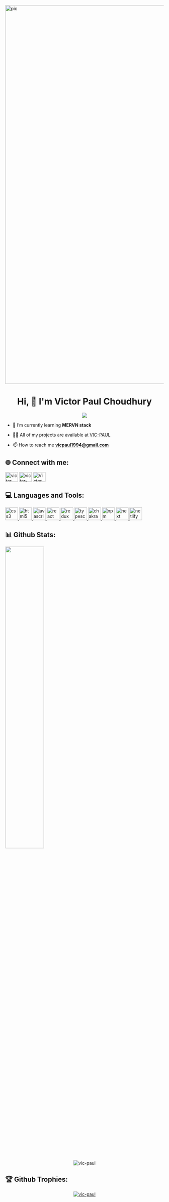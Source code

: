 <img src="https://t4.ftcdn.net/jpg/02/78/37/47/360_F_278374738_ypRn0utOVnebuhmpSrDiwkzFsdqEm0aa.jpg" alt="pic" width="1200"/>

<h1 align="center">Hi, 🙋 I'm Victor Paul Choudhury</h1>

   
<p align="center">
  <a href="https://github.com/DenverCoder1/readme-typing-svg"><img src="https://readme-typing-svg.herokuapp.com?font=Time+New+Roman&color=cyan&size=25&center=true&vCenter=true&width=600&height=100&lines=Welcome+to+my+github+profile;I+am+a+Full+Stack+Web+Developer"></a>
</p>

 - 🌱 I’m currently learning **MERVN stack**

- 👨‍💻 All of my projects are available at [VIC-PAUL](https://vic-paul.github.io/)

- 📫 How to reach me **vicpaul1994@gmail.com**

 <h2 align="left">🌐 Connect with me:</h2>
<p align="left">
<a href="https://twitter.com/victor__paul" target="blank"><img align="center" src="https://skillicons.dev/icons?i=twitter" alt="victor__paul" height="30" width="40" /></a>
<a href="https://linkedin.com/in/victor-paul-choudhury" target="blank"><img align="center" src="https://skillicons.dev/icons?i=linkedin" alt="victor-paul-choudhury" height="30" width="40" /></a>
<a href="https://discord.gg/Victor Paul#6459" target="blank"><img align="center" src="https://skillicons.dev/icons?i=discord" alt="Victor Paul#6459" height="30" width="40" /></a>
</p>

<h2 align="left">💻 Languages and Tools:</h2>
<p align="left"> <a href="https://www.w3schools.com/css/" target="_blank" rel="noreferrer"> <img src="https://user-images.githubusercontent.com/25181517/183898674-75a4a1b1-f960-4ea9-abcb-637170a00a75.png" alt="css3" width="40" height="40"/> </a> 
<a href="https://www.w3.org/html/" target="_blank" rel="noreferrer"> <img src="https://user-images.githubusercontent.com/25181517/192158954-f88b5814-d510-4564-b285-dff7d6400dad.png" alt="html5" width="40" height="40"/> </a>
<a href="https://developer.mozilla.org/en-US/docs/Web/JavaScript" target="_blank" rel="noreferrer"> <img src="https://user-images.githubusercontent.com/25181517/117447155-6a868a00-af3d-11eb-9cfe-245df15c9f3f.png" alt="javascript" width="40" height="40"/> </a> 
 <a href="https://reactjs.org/" target="_blank" rel="noreferrer"> <img src="https://user-images.githubusercontent.com/25181517/183897015-94a058a6-b86e-4e42-a37f-bf92061753e5.png" alt="react" width="40" height="40"/> </a> 
 <a href="https://redux.js.org" target="_blank" rel="noreferrer"> <img src="https://user-images.githubusercontent.com/25181517/187896150-cc1dcb12-d490-445c-8e4d-1275cd2388d6.png" alt="redux" width="40" height="40"/> </a>
 <a href="https://www.typescriptlang.org/" target="_blank" rel="noreferrer"> <img src="https://user-images.githubusercontent.com/25181517/183890598-19a0ac2d-e88a-4005-a8df-1ee36782fde1.png" alt="typescript" width="40" height="40"/> </a>
 <a href="https://chakra-ui.com/" target="_blank" rel="noreferrer"> <img src="https://user-images.githubusercontent.com/25181517/190887639-d0ba4ec9-ddbe-45dd-bea1-4db83846503e.png" alt="chakra" width="40" height="40"/> </a>
    <a href="https://www.npmjs.com/package/@material-ui/core" target="_blank" rel="noreferrer"> <img src="https://user-images.githubusercontent.com/25181517/121401671-49102800-c959-11eb-9f6f-74d49a5e1774.png" alt="npm" width="40" height="40"/> </a>
    <a href="https://nextjs.org/" target="_blank" rel="noreferrer"> <img src="https://skillicons.dev/icons?i=nextjs" alt="next" width="40" height="40"/> </a>
     <a href="https://www.netlify.com/" target="_blank" rel="noreferrer"> <img src="https://skillicons.dev/icons?i=netlify" alt="netlify" width="40" height="40"/> </a>
</p>


## <h2 align="left">📊 Github Stats:</h2>
<p align="left">
  <a>
  <img width="49.5%" src="https://github-readme-stats.vercel.app/api?username=vic-paul&show_icons=true&locale=en&theme=transparent" />     
<!--   <img width="49.5%" src="https://github-readme-streak-stats.herokuapp.com?user=vic-paul&background=00000000&theme=react" /> -->
     
  </a>
</p>

<p align="center"> <img src="https://komarev.com/ghpvc/?username=vic-paul&label=Profile%20views&color=blue&style=for-the-badge" alt="vic-paul" /> </p>

<h2 align="left">🏆 Github Trophies:</h2>
<p align="center"> <a href="https://github.com/ryo-ma/github-profile-trophy"><img src="https://github-profile-trophy.vercel.app/?username=vic-paul" alt="vic-paul" /></a> </p>

